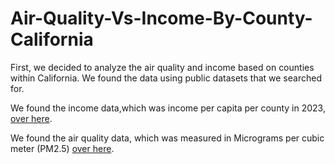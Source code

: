 # Air-Quality-Vs-Income-By-County-California

First, we decided to analyze the air quality and income based on counties within California. We found the data using public datasets that we searched for. 

We found the income data,which was income per capita per county in 2023, [over here](https://hdpulse.nimhd.nih.gov/data-portal/physical/table?age=001&age_options=ageall_1&demo=234&demo_options=air_pollution_1&physicaltopic=002&physicaltopic_options=physical_2&race=00&race_options=raceall_1&sex=0&sex_options=sexboth_1&statefips=06&statefips_options=area_states).

We found the air quality data, which was measured in Micrograms per cubic meter (PM2.5) [over here](https://fred.stlouisfed.org/release/tables?eid=266305&rid=175).
